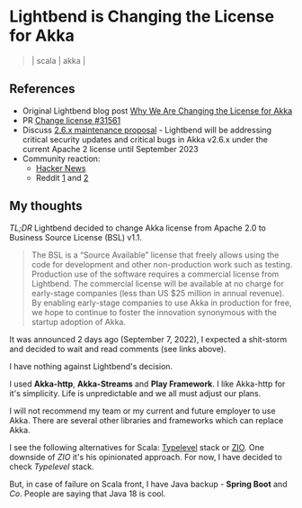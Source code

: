 # Lightbend is Changing the License for Akka
> | scala | akka |

## References

- Original Lightbend blog post [Why We Are Changing the License for Akka](https://www.lightbend.com/blog/why-we-are-changing-the-license-for-akka)
- PR [Change license #31561](https://github.com/akka/akka/pull/31561)
- Discuss [2.6.x maintenance proposal](https://discuss.lightbend.com/t/2-6-x-maintenance-proposal/9949) - Lightbend will be addressing critical security updates and critical bugs in Akka v2.6.x under the current Apache 2 license until September 2023
- Community reaction:
  - [Hacker News](https://news.ycombinator.com/item?id=32746807)
  - Reddit [1](https://www.reddit.com/r/scala/comments/x7xyzr/why_we_are_changing_the_license_for_akka/) and [2](https://www.reddit.com/r/scala/comments/x7yr9b/akka_is_moving_away_from_open_source/)

## My thoughts

*TL;DR* Lightbend decided to change Akka license from Apache 2.0 to Business Source License (BSL) v1.1.

> The BSL is a “Source Available” license that freely allows using the code for development and other non-production work such as testing. Production use of the software requires a commercial license from Lightbend. The commercial license will be available at no charge for early-stage companies (less than US $25 million in annual revenue). By enabling early-stage companies to use Akka in production for free, we hope to continue to foster the innovation synonymous with the startup adoption of Akka.

It was announced 2 days ago (September 7, 2022), I expected a shit-storm and decided to wait and read comments (see links above).

I have nothing against Lightbend's decision.

I used **Akka-http**, **Akka-Streams** and **Play Framework**. I like Akka-http for it's simplicity. Life is unpredictable and we all must adjust our plans.

I will not recommend my team or my current and future employer to use Akka. There are several other libraries and frameworks which can replace Akka.

I see the following alternatives for Scala: [Typelevel](https://typelevel.org/projects/) stack or [ZIO](https://zio.dev). One downside of *ZIO* it's his opinionated approach.
For now, I have decided to check *Typelevel* stack.

But, in case of failure on Scala front, I have Java backup - **Spring Boot** and *Co*. People are saying that Java 18 is cool.
